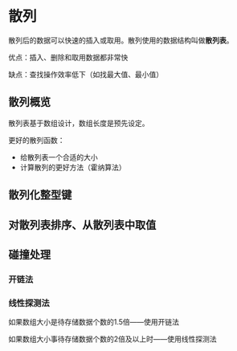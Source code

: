 # 散列

散列后的数据可以快速的插入或取用。散列使用的数据结构叫做**散列表**。

优点：插入、删除和取用数据都非常快

缺点：查找操作效率低下（如找最大值、最小值）

## 散列概览

散列表基于数组设计，数组长度是预先设定。

更好的散列函数：

+ 给散列表一个合适的大小
+ 计算散列的更好方法（霍纳算法）

## 散列化整型键

## 对散列表排序、从散列表中取值

## 碰撞处理

### 开链法

### 线性探测法

如果数组大小是待存储数据个数的1.5倍——使用开链法

如果数组大小事待存储数据个数的2倍及以上时——使用线性探测法


